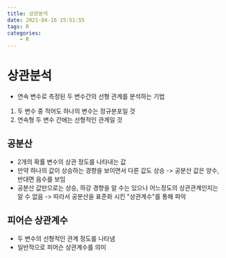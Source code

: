 ```yaml
---
title: 상관분석
date: 2021-04-16 15:51:55
tags: R
categories:
    - R
---
```


# 상관분석

- 연속 변수로 측정된 두 변수간의 선형 관계를 분석하는 기법

1) 두 변수 중 적어도 하나의 변수는 정규분포일 것
2) 연속형 두 변수 간에는 선형적인 관계일 것

## 공분산

- 2개의 확률 변수의 상관 정도를 나타내는 값
- 만약 하나의 값이 상승하는 경향을 보이면서 다른 값도 상승
    -> 공분산 값은 양수, 반대면 음수를 보임
- 공분산 값만으로는 상승, 하강 경향을 알 수는 있으나 어느정도의 상관관계인지는 알 수 없음
    -> 따라서 공분산을 표준화 시킨 "상관계수"를 통해 파악
  
## 피어슨 상관계수

- 두 변수의 선형적인 관계 정도를 나타냄
- 일반적으로 피어슨 상관계수를 의미
